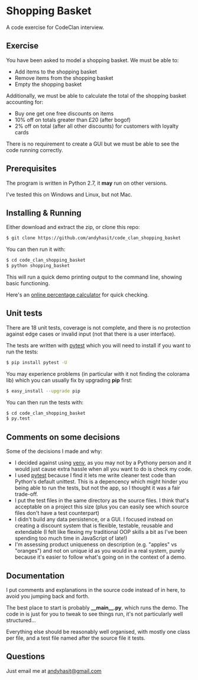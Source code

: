 
# Shopping Basket

A code exercise for CodeClan interview.

## Exercise

You have been asked to model a shopping basket. We must be able to:
 - Add items to the shopping basket         
 - Remove items from the shopping basket         
 - Empty the shopping basket

Additionally, we must be able to calculate the total of the shopping basket 
accounting for:

 - Buy one get one free discounts on items         
 - 10% off on totals greater than £20 (after bogof)         
 - 2% off on total (after all other discounts) for customers with loyalty          
cards

There is no requirement to create a GUI but we must be able to see the code 
running correctly.

## Prerequisites

The program is written in Python 2.7, it **may** run on other versions.

I've tested this on Windows and Linux, but not Mac.

## Installing & Running

Either download and extract the zip, or clone this repo:
```sh
$ git clone https://github.com/andyhasit/code_clan_shopping_basket
```

You can then run it with:

```sh
$ cd code_clan_shopping_basket
$ python shopping_basket
```

This will run a quick demo printing output to the command line, showing basic functioning.

Here's an [online percentage calculator](http://www.percentagecalculator.co/Add-Subtract-Percentage.html) for quick checking.

## Unit tests

There are 18 unit tests, coverage is not complete, and there is no protection against edge cases or invalid input (not that there is a user interface).

The tests are written with [pytest](http://pytest.org/latest/contents.html) which you will need to install if you want to run the tests:

```sh
$ pip install pytest -U
```
You may experience problems (in particular with it not finding the colorama lib) which you can usually fix by upgrading **pip** first:

```sh
$ easy_install --upgrade pip
```

You can then run the tests with:

```sh
$ cd code_clan_shopping_basket
$ py.test
```

## Comments on some decisions

Some of the decisions I made and why:

 - I decided against using [venv](https://docs.python.org/3/library/venv.html), as you may not by a Pythony person and it would just cause extra hassle when all you want to do is check my code.
 - I used [pytest](http://pytest.org/latest/contents.html) because I find it lets me write cleaner test code than Python's default unittest. This is a depencency which might hinder you being able to run the tests, but not the app, so I thought it was a fair trade-off.
 - I put the test files in the same directory as the source files. I think that's acceptable on a project this size (plus you can easily see which source files don't have a test counterpart)
 - I didn't build any data persistence, or a GUI. I focused instead on creating a discount system that is flexible, testable, reusable and extendable (I felt like flexing my traditional OOP skills a bit as I've been spending too much time in JavaScript of late!)
 - I'm assessing product uniqueness on description (e.g. "apples" vs "oranges") and not on unique id as you would in a real system, purely because it's easier to follow what's going on in the context of a demo.

## Documentation

I put comments and explanations in the source code instead of in here, to avoid you jumping back and forth.

The best place to start is probably **\_\_main\_\_.py**, which runs the demo. The code in is just for you to tweak to see things run, it's not particularly well structured...

Everything else should be reasonably well organised, with mostly one class per file, and a test file named after the source file it tests.

## Questions

Just email me at [andyhasit@gmail.com](andyhasit@gmail.com) 